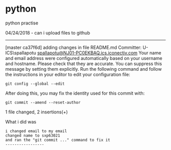 # python
python practise

04/24/2018 - can i upload files to github

-----------------
[master ca37f6d] adding changes in file README.md
 Committer: U-ICS\spallapotu <spallapotu@NJ01-PC0EKBAQ.ics.iconectiv.com>
Your name and email address were configured automatically based
on your username and hostname. Please check that they are accurate.
You can suppress this message by setting them explicitly. Run the
following command and follow the instructions in your editor to edit
your configuration file:

    git config --global --edit

After doing this, you may fix the identity used for this commit with:

    git commit --amend --reset-author

 1 file changed, 2 insertions(+)

What i did was
~~~~~~~~~~~~~~
i changed email to my email
changed name to sxp63021
and ran the "git commit ..." command to fix it
-----------------

